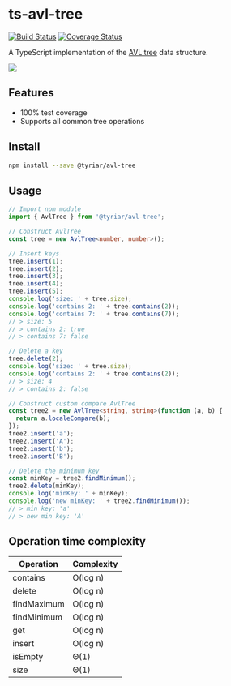 # ts-avl-tree

[![Build Status](https://travis-ci.org/gwtw/ts-avl-tree.svg?branch=master)](http://travis-ci.org/gwtw/ts-avl-tree)
[![Coverage Status](https://coveralls.io/repos/github/gwtw/ts-avl-tree/badge.svg?branch=master)](https://coveralls.io/github/gwtw/ts-avl-tree?branch=master)

A TypeScript implementation of the [AVL tree](http://www.growingwiththeweb.com/data-structures/avl-tree/overview/) data structure.

![](http://www.growingwiththeweb.com/images/data-structures/avl-tree/avl-tree.svg)

## Features

- 100% test coverage
- Supports all common tree operations

## Install

```bash
npm install --save @tyriar/avl-tree
```

## Usage

```typescript
// Import npm module
import { AvlTree } from '@tyriar/avl-tree';

// Construct AvlTree
const tree = new AvlTree<number, number>();

// Insert keys
tree.insert(1);
tree.insert(2);
tree.insert(3);
tree.insert(4);
tree.insert(5);
console.log('size: ' + tree.size);
console.log('contains 2: ' + tree.contains(2));
console.log('contains 7: ' + tree.contains(7));
// > size: 5
// > contains 2: true
// > contains 7: false

// Delete a key
tree.delete(2);
console.log('size: ' + tree.size);
console.log('contains 2: ' + tree.contains(2));
// > size: 4
// > contains 2: false

// Construct custom compare AvlTree
const tree2 = new AvlTree<string, string>(function (a, b) {
  return a.localeCompare(b);
});
tree2.insert('a');
tree2.insert('A');
tree2.insert('b');
tree2.insert('B');

// Delete the minimum key
const minKey = tree2.findMinimum();
tree2.delete(minKey);
console.log('minKey: ' + minKey);
console.log('new minKey: ' + tree2.findMinimum());
// > min key: 'a'
// > new min key: 'A'
```

## Operation time complexity

| Operation   | Complexity |
| ----------- | ---------- |
| contains    | O(log n)   |
| delete      | O(log n)   |
| findMaximum | O(log n)   |
| findMinimum | O(log n)   |
| get         | O(log n)   |
| insert      | O(log n)   |
| isEmpty     | Θ(1)       |
| size        | Θ(1)       |
